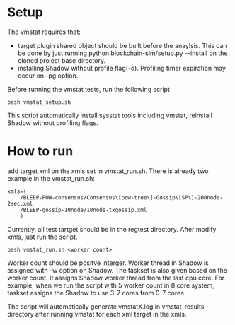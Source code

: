 # Setup

The vmstat requires that:
* target plugin shared object should be built before the anaylsis. This can be done by just running python blockchain-sim/setup.py --install on the cloned project base directory.
* installing Shadow without profile flag(-o). Profiling timer expiration may occur on -pg option.

Before running the vmstat tests, run the following script
```
bash vmstat_setup.sh
```
This script automatically install sysstat tools including vmstat, reinstall Shadow without profiling flags.

# How to run

add target xml on the xmls set in vmstat_run.sh. There is already two example in the vmstat_run.sh:
```
xmls=(
    /BLEEP-POW-consensus/Consensus\[pow-tree\]-Gossip\[SP\]-200node-2sec.xml
    /BLEEP-gossip-10node/10node-txgossip.xml
	)
```
Currently, all test tartget should be in the regtest directory.
After modify xmls, just run the script.
```
bash vmstat_run.sh <worker count>
```
Worker count should be positve interger. Worker thread in Shadow is assigned with -w option on Shadow.
The taskset is also given based on the worker count. It assigns Shadow worker thread from the last cpu core.
For example, when we run the script with 5 worker count in 8 core system, taskset assigns the Shadow to use 3-7 cores from 0-7 cores.

The script will automatically generate vmstatX.log in vmstat_results directory after running vmstat for each xml target in the xmls.
